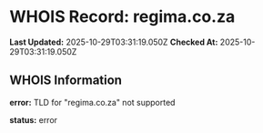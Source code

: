 # WHOIS Record: regima.co.za

**Last Updated:** 2025-10-29T03:31:19.050Z
**Checked At:** 2025-10-29T03:31:19.050Z

## WHOIS Information

**error:** TLD for "regima.co.za" not supported

**status:** error

